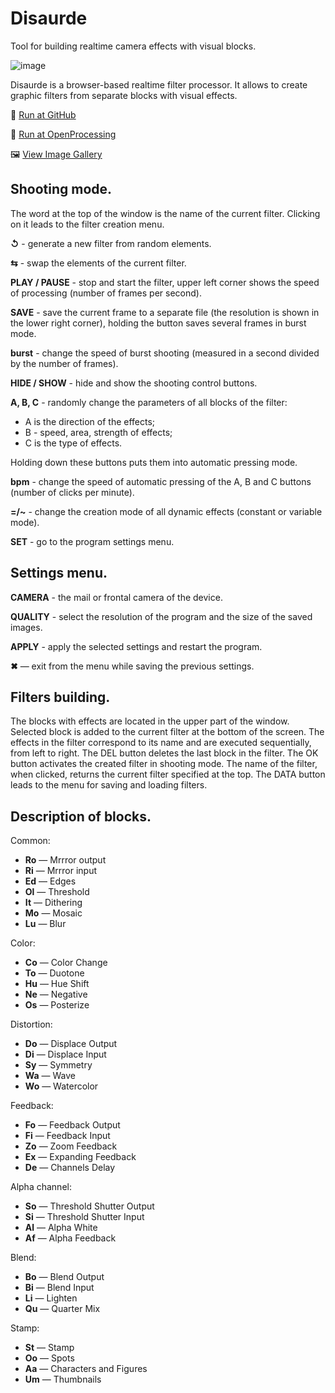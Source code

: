 # Disaurde
Tool for building realtime camera effects with visual blocks.

![image](https://user-images.githubusercontent.com/38255514/163818147-bfed6397-0140-4ee2-a4bc-6f1e279777dc.png)

Disaurde is a browser-based realtime filter processor. It allows to create graphic filters from separate blocks with visual effects.

🚀 [Run at GitHub](https://hayabuzo.github.io/Disaurde/)

🏓 [Run at OpenProcessing](https://openprocessing.org/sketch/1447129)

🖼 [View Image Gallery](https://www.behance.net/disaurde)

## Shooting mode.

The word at the top of the window is the name of the current filter. Clicking on it leads to the filter creation menu.

**↺** - generate a new filter from random elements.

**⇆** - swap the elements of the current filter.

**PLAY / PAUSE** - stop and start the filter, upper left corner shows the speed of processing (number of frames per second).

**SAVE** - save the current frame to a separate file (the resolution is shown in the lower right corner), holding the button saves several frames in burst mode.

**burst** - change the speed of burst shooting (measured in a second divided by the number of frames).

**HIDE / SHOW** - hide and show the shooting control buttons.

**A, B, C** - randomly change the parameters of all blocks of the filter:

* A is the direction of the effects;
* B - speed, area, strength of effects;
* C is the type of effects.

Holding down these buttons puts them into automatic pressing mode.

**bpm** - change the speed of automatic pressing of the A, B and C buttons (number of clicks per minute).

**=/~** - change the creation mode of all dynamic effects (constant or variable mode).

**SET** - go to the program settings menu.

## Settings menu.

**CAMERA** - the mail or frontal camera of the device.

**QUALITY** - select the resolution of the program and the size of the saved images.

**APPLY** - apply the selected settings and restart the program.

**✖** — exit from the menu while saving the previous settings.

## Filters building.

The blocks with effects are located in the upper part of the window. Selected block is added to the current filter at the bottom of the screen. The effects in the filter correspond to its name and are executed sequentially, from left to right. The DEL button deletes the last block in the filter. The OK button activates the created filter in shooting mode. The name of the filter, when clicked, returns the current filter specified at the top. The DATA button leads to the menu for saving and loading filters.

## Description of blocks.

Common:

* **Ro** — Mrrror output
* **Ri** — Mrrror input
* **Ed** — Edges
* **Ol** — Threshold
* **It** — Dithering
* **Mo** — Mosaic
* **Lu** — Blur 

Color:

* **Co** — Color Change
* **To** — Duotone
* **Hu** — Hue Shift
* **Ne** — Negative
* **Os** — Posterize

Distortion:

* **Do** — Displace Output
* **Di** — Displace Input
* **Sy** — Symmetry
* **Wa** — Wave
* **Wo** — Watercolor

Feedback:

* **Fo** — Feedback Output
* **Fi** — Feedback Input
* **Zo** — Zoom Feedback
* **Ex** — Expanding Feedback
* **De** — Channels Delay

Alpha channel:

* **So** — Threshold Shutter Output
* **Si** — Threshold Shutter Input
* **Al** — Alpha White
* **Af** — Alpha Feedback

Blend:

* **Bo** — Blend Output
* **Bi** — Blend Input
* **Li** — Lighten
* **Qu** — Quarter Mix

Stamp:

* **St** — Stamp
* **Oo** — Spots
* **Aa** — Characters and Figures
* **Um** — Thumbnails


